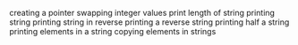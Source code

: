 creating a pointer
swapping integer values
print length of string
printing string
printing string in reverse
printing a reverse string
printing half a string
printing elements in a string
copying elements in strings
